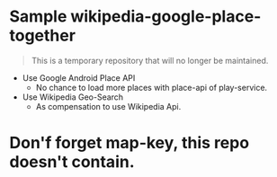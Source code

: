 Sample wikipedia-google-place-together
===

> This is a temporary repository  that will no longer be maintained.

- Use Google Android Place API 
	- No chance to load more places with place-api of play-service.
- Use Wikipedia Geo-Search
	- As compensation to use Wikipedia Api.
	
# Don'f forget map-key, this repo doesn't contain.
